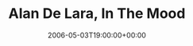 ---
templateKey: event
guid: 08933f8c-6eab-11ea-99c5-002590d1d1b0
date: 2006-05-03T19:00:00+00:00
eventTime: '7pm'
title: Alan De Lara, In The Mood
artist: Alan De Lara
city: Toronto
venue: In The Mood
group: Tim Shia
---